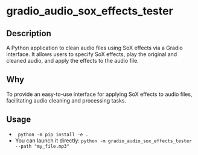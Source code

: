 
# gradio_audio_sox_effects_tester

## Description
A Python application to clean audio files using SoX effects via a Gradio interface. It allows users to specify SoX effects, play the original and cleaned audio, and apply the effects to the audio file.

## Why
To provide an easy-to-use interface for applying SoX effects to audio files, facilitating audio cleaning and processing tasks.

## Usage
* ` python -m pip install -e .`
* You can launch it directly: `python -m gradio_audio_sox_effects_tester --path "my_file.mp3"`

